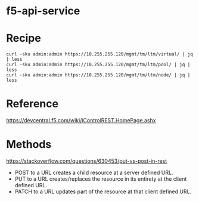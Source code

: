 # f5-api-service

# Recipe

    curl -sku admin:admin https://10.255.255.120/mgmt/tm/ltm/virtual/ | jq | less
    curl -sku admin:admin https://10.255.255.120/mgmt/tm/ltm/pool/ | jq | less
    curl -sku admin:admin https://10.255.255.120/mgmt/tm/ltm/node/ | jq | less

# Reference

https://devcentral.f5.com/wiki/iControlREST.HomePage.ashx

# Methods

https://stackoverflow.com/questions/630453/put-vs-post-in-rest

- POST to a URL creates a child resource at a server defined URL.
- PUT to a URL creates/replaces the resource in its entirety at the client defined URL.
- PATCH to a URL updates part of the resource at that client defined URL.

